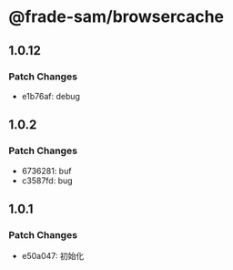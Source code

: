 # @frade-sam/browsercache

## 1.0.12

### Patch Changes

- e1b76af: debug

## 1.0.2

### Patch Changes

- 6736281: buf
- c3587fd: bug

## 1.0.1

### Patch Changes

- e50a047: 初始化
